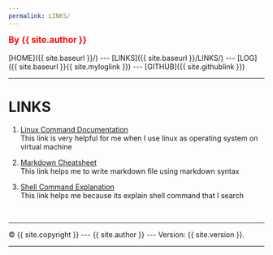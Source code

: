 ```yaml
---
permalink: LINKS/
---
```

<span style="color:red; font-weight:bold; font-size:larger;">By {{ site.author }}</span>
<br><br>
[HOME]({{ site.baseurl }}/) ---
[LINKS]({{ site.baseurl }}/LINKS/) ---
[LOG]({{ site.baseurl }}{{ site.myloglink }}) ---
[GITHUB]({{ site.githublink }})
<br>
<hr>

# LINKS

1. [Linux Command Documentation](https://docs.rockylinux.org/books/admin_guide/03-commands/)<br>
This link is very helpful for me when I use linux as operating system on virtual machine

2. [Markdown Cheatsheet](https://github.com/adam-p/markdown-here/wiki/Markdown-Cheatsheet)<br>
This link helps me to write markdown file using markdown syntax

3. [Shell Command Explanation](https://explainshell.com/explain?cmd=bash)<br>
This link helps me because its explain shell command that I search
<br>
<hr>
&copy; {{ site.copyright }} --- {{ site.author }} --- Version: {{ site.version }}.
<hr>
<br>